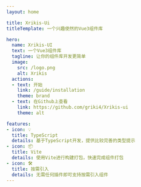 ```yaml
---
layout: home

title: Xrikis-Ui
titleTemplate: 一个兴趣使然的Vue3组件库

hero:
  name: Xrikis-UI
  text: 一个Vue3组件库
  tagline: 让你的组件库开发更简单
  image:
    src: /logo.png
    alt: Xrikis
  actions:
  - text: 开始
    link: /guide/installation
    theme: brand
  - text: 在Github上查看
    link: https://github.com/griki4/Xrikis-ui
    theme: alt

features:
- icon: 💡
  title: TypeScript
  details: 基于TypeScript开发，提供比较完善的类型提示
- icon: 📦
  title: Vite
  details: 使用Vite进行构建打包，快速完成组件打包
- icon: 🛠️
  title: 按需引入
  details: 无需任何插件即可支持按需引入组件
---
```

